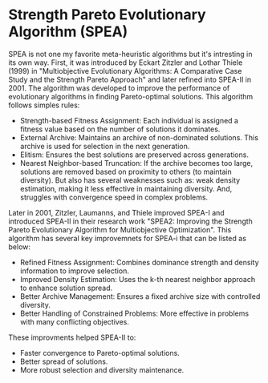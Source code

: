 # Strength Pareto Evolutionary Algorithm (SPEA)
SPEA is not one my favorite meta-heuristic algorithms but it's intresting in its own way.
First, it was introduced by Eckart Zitzler and Lothar Thiele (1999) in "Multiobjective Evolutionary Algorithms: A Comparative Case Study and the Strength Pareto Approach" and later refined into SPEA-II in 2001.
The algorithm was developed to improve the performance of evolutionary algorithms in finding Pareto-optimal solutions.
This algorithm follows simples rules:
- Strength-based Fitness Assignment: Each individual is assigned a fitness value based on the number of solutions it dominates.
- External Archive: Maintains an archive of non-dominated solutions. This archive is used for selection in the next generation.
- Elitism: Ensures the best solutions are preserved across generations.
- Nearest Neighbor-based Truncation: If the archive becomes too large, solutions are removed based on proximity to others (to maintain diversity).
But also has several weaknesses such as: weak density estimation, making it less effective in maintaining diversity. And, struggles with convergence speed in complex problems.

Later in 2001,  Zitzler, Laumanns, and Thiele improved SPEA-I and introduced SPEA-II in their research work "SPEA2: Improving the Strength Pareto Evolutionary Algorithm for Multiobjective Optimization".
This algorithm has several key improvemnets for SPEA-i that can be listed as below:
- Refined Fitness Assignment: Combines dominance strength and density information to improve selection.
- Improved Density Estimation: Uses the k-th nearest neighbor approach to enhance solution spread.
- Better Archive Management: Ensures a fixed archive size with controlled diversity.
- Better Handling of Constrained Problems: More effective in problems with many conflicting objectives.<br>

These improvments helped SPEA-II to:
- Faster convergence to Pareto-optimal solutions.
- Better spread of solutions.
- More robust selection and diversity maintenance.
